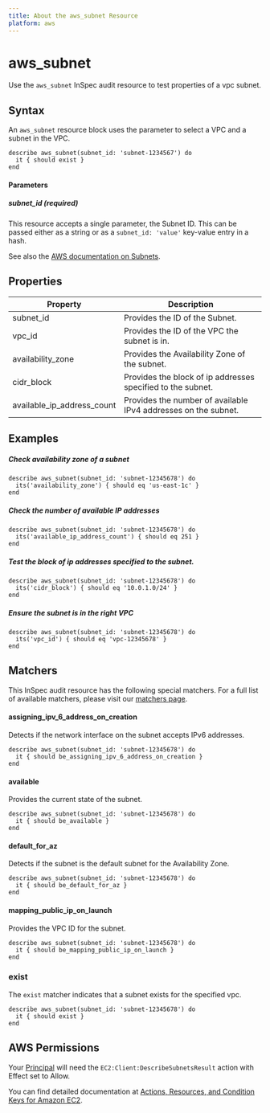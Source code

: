 ```yaml
---
title: About the aws_subnet Resource
platform: aws
---
```


# aws\_subnet

Use the `aws_subnet` InSpec audit resource to test properties of a vpc subnet.

## Syntax

An `aws_subnet` resource block uses the parameter to select a VPC and a subnet in the VPC.

    describe aws_subnet(subnet_id: 'subnet-1234567') do
      it { should exist }
    end

#### Parameters

##### subnet\_id _(required)_

This resource accepts a single parameter, the Subnet ID.
This can be passed either as a string or as a `subnet_id: 'value'` key-value entry in a hash.

See also the [AWS documentation on Subnets](https://docs.aws.amazon.com/vpc/latest/userguide/VPC_Subnets.html).

## Properties

|Property                      | Description|
| ---                          | --- |
|subnet\_id                    | Provides the ID of the Subnet. |
|vpc\_id                       | Provides the ID of the VPC the subnet is in. |
|availability\_zone            | Provides the Availability Zone of the subnet. |
|cidr\_block                   | Provides the block of ip addresses specified to the subnet. |
|available\_ip\_address\_count | Provides the number of available IPv4 addresses on the subnet. |

## Examples

##### Check availability zone of a subnet
    describe aws_subnet(subnet_id: 'subnet-12345678') do
      its('availability_zone') { should eq 'us-east-1c' }
    end

##### Check the number of available IP addresses
    describe aws_subnet(subnet_id: 'subnet-12345678') do
      its('available_ip_address_count') { should eq 251 }
    end

##### Test the block of ip addresses specified to the subnet.
    describe aws_subnet(subnet_id: 'subnet-12345678') do
      its('cidr_block') { should eq '10.0.1.0/24' }
    end

##### Ensure the subnet is in the right VPC
    describe aws_subnet(subnet_id: 'subnet-12345678') do
      its('vpc_id') { should eq 'vpc-12345678' }
    end

## Matchers

This InSpec audit resource has the following special matchers. For a full list of available matchers, please visit our [matchers page](https://www.inspec.io/docs/reference/matchers/).

#### assigning\_ipv\_6\_address\_on\_creation

Detects if the network interface on the subnet accepts IPv6 addresses.

    describe aws_subnet(subnet_id: 'subnet-12345678') do
      it { should be_assigning_ipv_6_address_on_creation }
    end

#### available

Provides the current state of the subnet.

    describe aws_subnet(subnet_id: 'subnet-12345678') do
      it { should be_available }
    end

#### default\_for\_az

Detects if the subnet is the default subnet for the Availability Zone.

    describe aws_subnet(subnet_id: 'subnet-12345678') do
      it { should be_default_for_az }
    end

#### mapping\_public\_ip\_on\_launch

Provides the VPC ID for the subnet.

    describe aws_subnet(subnet_id: 'subnet-12345678') do
      it { should be_mapping_public_ip_on_launch }
    end
    
### exist

The `exist` matcher indicates that a subnet exists for the specified vpc.

    describe aws_subnet(subnet_id: 'subnet-12345678') do
      it { should exist }
    end

## AWS Permissions

Your [Principal](https://docs.aws.amazon.com/IAM/latest/UserGuide/intro-structure.html#intro-structure-principal) will need the `EC2:Client:DescribeSubnetsResult` action with Effect set to Allow.

You can find detailed documentation at [Actions, Resources, and Condition Keys for Amazon EC2](https://docs.aws.amazon.com/IAM/latest/UserGuide/list_amazonec2.html).

